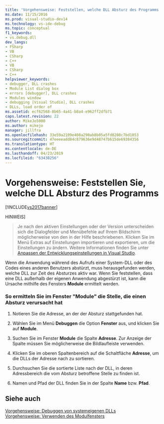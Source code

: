 ```yaml
---
title: 'Vorgehensweise: Feststellen, welche DLL Absturz des Programms | Microsoft-Dokumentation'
ms.date: 11/15/2016
ms.prod: visual-studio-dev14
ms.technology: vs-ide-debug
ms.topic: conceptual
f1_keywords:
- vs.debug.dll
dev_langs:
- FSharp
- VB
- CSharp
- C++
- VB
- CSharp
- C++
helpviewer_keywords:
- debugger, DLL crashes
- Module List dialog box
- errors [debugger], DLL crashes
- Modules window
- debugging [Visual Studio], DLL crashes
- DLLs, load order of
ms.assetid: ecf62568-8b65-4a41-b8a4-e962ff2dfb71
caps.latest.revision: 22
author: MikeJo5000
ms.author: mikejo
manager: jillfra
ms.openlocfilehash: 33e59a2109e408a290ab8b05a5fd8208c7bd1853
ms.sourcegitcommit: 47eeeeadd84c879636e9d48747b615de69384356
ms.translationtype: HT
ms.contentlocale: de-DE
ms.lasthandoff: 04/23/2019
ms.locfileid: "63438256"
---
```

# <a name="how-to-find-which-dll-your-program-crashed-in"></a>Vorgehensweise: Feststellen Sie, welche DLL Absturz des Programms
[!INCLUDE[vs2017banner](../includes/vs2017banner.md)]

HINWEIS]
> Je nach den aktiven Einstellungen oder der Version unterscheiden sich die Dialogfelder und Menübefehle auf Ihrem Bildschirm möglicherweise von den in der Hilfe beschriebenen. Klicken Sie im Menü Extras auf Einstellungen importieren und exportieren, um die Einstellungen zu ändern. Weitere Informationen finden Sie unter [Anpassen der Entwicklungseinstellungen in Visual Studio](http://msdn.microsoft.com/22c4debb-4e31-47a8-8f19-16f328d7dcd3).  
  
 Wenn die Anwendung während des Aufrufs einer System-DLL oder des Codes eines anderen Benutzers abstürzt, muss herausgefunden werden, welche DLL zur Zeit des Absturzes aktiv war. Wenn Sie feststellen, dass eine DLL außerhalb der eigenen Anwendung abgestürzt ist, kann die Ursache mithilfe des Fensters **Module** ermittelt werden.  
  
### <a name="to-find-where-a-crash-occurred-using-the-modules-window"></a>So ermitteln Sie im Fenster "Module" die Stelle, die einen Absturz verursacht hat  
  
1. Notieren Sie die Adresse, an der der Absturz stattgefunden hat.  
  
2. Wählen Sie im Menü **Debuggen** die Option **Fenster** aus, und klicken Sie auf **Module**.  
  
3. Suchen Sie im Fenster **Module** die Spalte **Adresse**. Zur Anzeige der Spalte müssen Sie möglicherweise die Bildlaufleiste verwenden.  
  
4. Klicken Sie im oberen Spaltenbereich auf die Schaltfläche **Adresse**, um die DLLs der Adresse nach zu sortieren.  
  
5. Durchsuchen Sie die sortierte Liste nach der DLL, in deren Adressbereich die vom Absturz betroffene Stelle zu finden ist.  
  
6. Namen und Pfad der DLL finden Sie in der Spalte **Name** bzw. **Pfad**.  
  
## <a name="see-also"></a>Siehe auch  
 [Vorgehensweise: Debuggen von systemeigenen DLLs](../debugger/how-to-debug-native-dlls.md)   
 [Vorgehensweise: Verwenden des Modulfensters](../debugger/how-to-use-the-modules-window.md)
